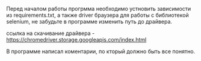 Перед началом работы прогрмма необходимо устновить зависимости из requirements.txt, а также driver 
браузера для работы с библиотекой selenium, не забудьте в программе изменить путь до драйвера.

ссылка на скачивание драйвера - https://chromedriver.storage.googleapis.com/index.html

В программе написал коментарии, по кторый должно быть все понятно.